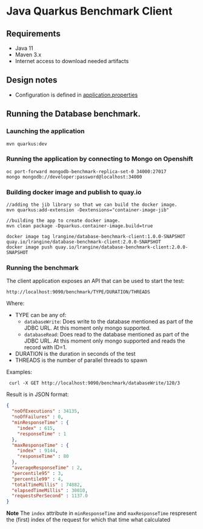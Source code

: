 # Java Quarkus Benchmark Client

## Requirements
* Java 11
* Maven 3.x
* Internet access to download needed artifacts

## Design notes
 * Configuration is defined in [application.properties](./src/main/resources/application.properties)

## Running the Database benchmark.

### Launching the application
```shell
mvn quarkus:dev
```

### Running the application by connecting to Mongo on Openshift

```shell
oc port-forward mongodb-benchmark-replica-set-0 34000:27017
mongo mongodb://developer:password@localhost:34000
```


### Building docker image and publish to quay.io

```shell
//adding the jib library so that we can build the docker image.
mvn quarkus:add-extension -Dextensions="container-image-jib"

//building the app to create docker image.
mvn clean package -Dquarkus.container-image.build=true

docker image tag lrangine/database-benchmark-client:1.0.0-SNAPSHOT quay.io/lrangine/database-benchmark-client:2.0.0-SNAPSHOT
docker image push quay.io/lrangine/database-benchmark-client:2.0.0-SNAPSHOT
```

### Running the benchmark

The client application exposes an API that can be used to start the test:
```properties
http://localhost:9090/benchmark/TYPE/DURATION/THREADS
```
Where:
* TYPE can be any of:
  * `databaseWrite`: Does write to the database mentioned as part of the JDBC URL. At this moment only mongo supported. 
  * `databaseRead`: Does read to the database mentioned as part of the JDBC URL. At this moment only mongo supported and reads the record with ID=1.
* DURATION is the duration in seconds of the test
* THREADS is the number of parallel threads to spawn



Examples:
```shell
 curl -X GET http://localhost:9090/benchmark/databaseWrite/120/3
```
Result is in JSON format:
```json
{
  "noOfExecutions" : 34135,
  "noOfFailures" : 0,
  "minResponseTime" : {
    "index" : 615,
    "responseTime" : 1
  },
  "maxResponseTime" : {
    "index" : 9144,
    "responseTime" : 80
  },
  "averageResponseTime" : 2,
  "percentile95" : 3,
  "percentile99" : 4,
  "totalTimeMillis" : 74882,
  "elapsedTimeMillis" : 30010,
  "requestsPerSecond" : 1137.0
}
```
**Note** The `index` attribute in `minResponseTime` and `maxResponseTime` respresent the (first) index of the request 
for which that time what calculated
